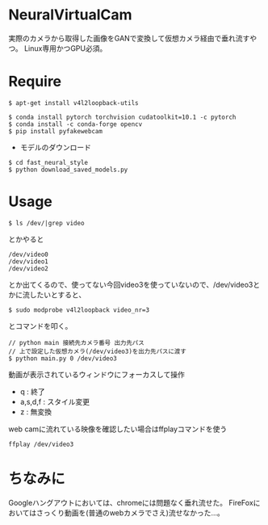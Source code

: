# NeuralVirtualCam
実際のカメラから取得した画像をGANで変換して仮想カメラ経由で垂れ流すやつ。
Linux専用かつGPU必須。

# Require
```
$ apt-get install v4l2loopback-utils

$ conda install pytorch torchvision cudatoolkit=10.1 -c pytorch
$ conda install -c conda-forge opencv
$ pip install pyfakewebcam
```

- モデルのダウンロード
```
$ cd fast_neural_style
$ python download_saved_models.py
```
# Usage
```
$ ls /dev/|grep video
```
とかやると
```
/dev/video0
/dev/video1
/dev/video2
```
とか出てくるので、使ってない今回video3を使っていないので、/dev/video3とかに流したいとすると、
```
$ sudo modprobe v4l2loopback video_nr=3
```
とコマンドを叩く。

```
// python main 接続先カメラ番号 出力先パス
// 上で設定した仮想カメラ(/dev/video3)を出力先パスに渡す
$ python main.py 0 /dev/video3
```

動画が表示されているウィンドウにフォーカスして操作
- q : 終了
- a,s,d,f : スタイル変更
- z : 無変換

web camに流れている映像を確認したい場合はffplayコマンドを使う
```
ffplay /dev/video3
```

# ちなみに
Googleハングアウトにおいては、chromeには問題なく垂れ流せた。
FireFoxにおいてはさっくり動画を(普通のwebカメラでさえ)流せなかった...。